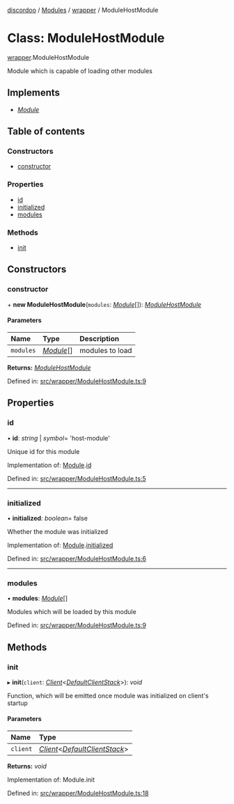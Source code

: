 [discordoo](../README.md) / [Modules](../modules.md) / [wrapper](../modules/wrapper.md) / ModuleHostModule

# Class: ModuleHostModule

[wrapper](../modules/wrapper.md).ModuleHostModule

Module which is capable of loading other modules

## Implements

- [*Module*](../interfaces/core.module.md)

## Table of contents

### Constructors

- [constructor](wrapper.modulehostmodule.md#constructor)

### Properties

- [id](wrapper.modulehostmodule.md#id)
- [initialized](wrapper.modulehostmodule.md#initialized)
- [modules](wrapper.modulehostmodule.md#modules)

### Methods

- [init](wrapper.modulehostmodule.md#init)

## Constructors

### constructor

\+ **new ModuleHostModule**(`modules`: [*Module*](../interfaces/core.module.md)[]): [*ModuleHostModule*](wrapper.modulehostmodule.md)

#### Parameters

| Name | Type | Description |
| :------ | :------ | :------ |
| `modules` | [*Module*](../interfaces/core.module.md)[] | modules to load |

**Returns:** [*ModuleHostModule*](wrapper.modulehostmodule.md)

Defined in: [src/wrapper/ModuleHostModule.ts:9](https://github.com/Discordoo/discordoo/blob/75592d0/src/wrapper/ModuleHostModule.ts#L9)

## Properties

### id

• **id**: *string* \| *symbol*= 'host-module'

Unique id for this module

Implementation of: [Module](../interfaces/core.module.md).[id](../interfaces/core.module.md#id)

Defined in: [src/wrapper/ModuleHostModule.ts:5](https://github.com/Discordoo/discordoo/blob/75592d0/src/wrapper/ModuleHostModule.ts#L5)

___

### initialized

• **initialized**: *boolean*= false

Whether the module was initialized

Implementation of: [Module](../interfaces/core.module.md).[initialized](../interfaces/core.module.md#initialized)

Defined in: [src/wrapper/ModuleHostModule.ts:6](https://github.com/Discordoo/discordoo/blob/75592d0/src/wrapper/ModuleHostModule.ts#L6)

___

### modules

• **modules**: [*Module*](../interfaces/core.module.md)[]

Modules which will be loaded by this module

Defined in: [src/wrapper/ModuleHostModule.ts:9](https://github.com/Discordoo/discordoo/blob/75592d0/src/wrapper/ModuleHostModule.ts#L9)

## Methods

### init

▸ **init**(`client`: [*Client*](core.client.md)<[*DefaultClientStack*](../interfaces/core.defaultclientstack.md)\>): *void*

Function, which will be emitted once module was initialized on client's startup

#### Parameters

| Name | Type |
| :------ | :------ |
| `client` | [*Client*](core.client.md)<[*DefaultClientStack*](../interfaces/core.defaultclientstack.md)\> |

**Returns:** *void*

Implementation of: Module.init

Defined in: [src/wrapper/ModuleHostModule.ts:18](https://github.com/Discordoo/discordoo/blob/75592d0/src/wrapper/ModuleHostModule.ts#L18)
